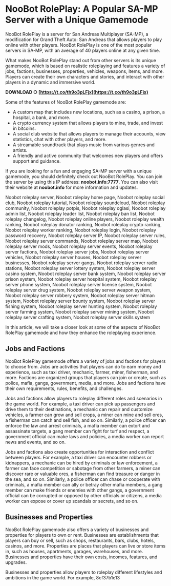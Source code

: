 # NooBot RolePlay: A Popular SA-MP Server with a Unique Gamemode
 
NooBot RolePlay is a server for San Andreas Multiplayer (SA-MP), a modification for Grand Theft Auto: San Andreas that allows players to play online with other players. NooBot RolePlay is one of the most popular servers in SA-MP, with an average of 40 players online at any given time.
 
What makes NooBot RolePlay stand out from other servers is its unique gamemode, which is based on realistic roleplaying and features a variety of jobs, factions, businesses, properties, vehicles, weapons, items, and more. Players can create their own characters and stories, and interact with other players in a dynamic and immersive world.
 
**DOWNLOAD ○ [https://t.co/th9o3pLFjx](https://t.co/th9o3pLFjx)**


 
Some of the features of NooBot RolePlay gamemode are:
 
- A custom map that includes new locations, such as a casino, a prison, a hospital, a bank, and more.
- A crypto currency system that allows players to mine, trade, and invest in bitcoins.
- A social club website that allows players to manage their accounts, view statistics, chat with other players, and more.
- A streamable soundtrack that plays music from various genres and artists.
- A friendly and active community that welcomes new players and offers support and guidance.

If you are looking for a fun and engaging SA-MP server with a unique gamemode, you should definitely check out NooBot RolePlay. You can join the server by using this IP address: **noobot.info:7777**. You can also visit their website at **noobot.info** for more information and updates.
 
Noobot roleplay server,  Noobot roleplay home page,  Noobot roleplay social club,  Noobot roleplay tutorial,  Noobot roleplay soundcloud,  Noobot roleplay community,  Noobot roleplay potpis,  Noobot roleplay oglasi,  Noobot roleplay admin list,  Noobot roleplay leader list,  Noobot roleplay ban list,  Noobot roleplay changelog,  Noobot roleplay online players,  Noobot roleplay wealth ranking,  Noobot roleplay donator ranking,  Noobot roleplay crypto ranking,  Noobot roleplay worker ranking,  Noobot roleplay login,  Noobot roleplay password recovery,  Noobot roleplay server IP,  Noobot roleplay server rules,  Noobot roleplay server commands,  Noobot roleplay server map,  Noobot roleplay server mods,  Noobot roleplay server events,  Noobot roleplay server factions,  Noobot roleplay server jobs,  Noobot roleplay server vehicles,  Noobot roleplay server houses,  Noobot roleplay server businesses,  Noobot roleplay server gangs,  Noobot roleplay server radio stations,  Noobot roleplay server lottery system,  Noobot roleplay server casino system,  Noobot roleplay server bank system,  Noobot roleplay server prison system,  Noobot roleplay server hospital system,  Noobot roleplay server phone system,  Noobot roleplay server license system,  Noobot roleplay server drug system,  Noobot roleplay server weapon system,  Noobot roleplay server robbery system,  Noobot roleplay server hitman system,  Noobot roleplay server bounty system,  Noobot roleplay server fishing system,  Noobot roleplay server hunting system,  Noobot roleplay server farming system,  Noobot roleplay server mining system,  Noobot roleplay server crafting system,  Noobot roleplay server skills system
  
In this article, we will take a closer look at some of the aspects of NooBot RolePlay gamemode and how they enhance the roleplaying experience.
 
## Jobs and Factions
 
NooBot RolePlay gamemode offers a variety of jobs and factions for players to choose from. Jobs are activities that players can do to earn money and experience, such as taxi driver, mechanic, farmer, miner, fisherman, and more. Factions are organized groups that players can join or create, such as police, mafia, gangs, government, media, and more. Jobs and factions have their own requirements, rules, benefits, and challenges.
 
Jobs and factions allow players to roleplay different roles and scenarios in the game world. For example, a taxi driver can pick up passengers and drive them to their destinations, a mechanic can repair and customize vehicles, a farmer can grow and sell crops, a miner can mine and sell ores, a fisherman can catch and sell fish, and so on. Similarly, a police officer can enforce the law and arrest criminals, a mafia member can extort and assassinate targets, a gang member can fight for turf and respect, a government official can make laws and policies, a media worker can report news and events, and so on.
 
Jobs and factions also create opportunities for interaction and conflict between players. For example, a taxi driver can encounter robbers or kidnappers, a mechanic can be hired by criminals or law enforcement, a farmer can face competition or sabotage from other farmers, a miner can discover rare or valuable ores, a fisherman can find treasure or danger in the sea, and so on. Similarly, a police officer can chase or cooperate with criminals, a mafia member can ally or betray other mafia members, a gang member can make friends or enemies with other gangs, a government official can be corrupted or opposed by other officials or citizens, a media worker can expose or cover up scandals or secrets, and so on.
 
## Businesses and Properties
 
NooBot RolePlay gamemode also offers a variety of businesses and properties for players to own or rent. Businesses are establishments that players can buy or sell, such as shops, restaurants, bars, clubs, hotels, casinos, and more. Properties are places that players can live or store items in, such as houses, apartments, garages, warehouses, and more. Businesses and properties have their own costs, incomes, features, and upgrades.
 
Businesses and properties allow players to roleplay different lifestyles and ambitions in the game world. For example,
 8cf37b1e13
 
